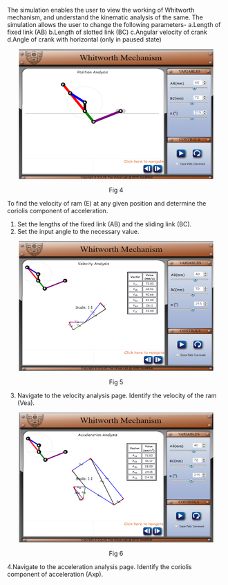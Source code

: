 The simulation enables the user to view the working of Whitworth mechanism, and understand the kinematic analysis of the same. The simulation allows the user to change the following parameters-
a.Length of fixed link (AB)
b.Length of slotted link (BC)
c.Angular velocity of crank
d.Angle of crank with horizontal (only in paused state)

<div style="text-align: center">

[<img src="./images/exp26a.png" width="450" height="300" />](./images/exp26a.png)

Fig 4
</div>

To find the velocity of ram (E) at any given position and determine the coriolis component of acceleration.
1. Set the lengths of the fixed link (AB) and the sliding link (BC).
2. Set the input angle to the necessary value.

<div style="text-align: center">

[<img src="./images/exp26b.png" width="450" height="300" />](./images/exp26b.png)

Fig 5
</div>

3. Navigate to the velocity analysis page. Identify the velocity of the ram (Vea).

<div style="text-align: center">

[<img src="./images/exp26c.png" width="450" height="300" />](./images/exp26c.png)

Fig 6
</div>

4.Navigate to the acceleration analysis page. Identify the coriolis component of acceleration (Axp).